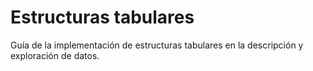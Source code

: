 # Estructuras tabulares
Guía de la implementación de estructuras tabulares en la descripción y exploración de datos.
